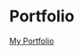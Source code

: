 # Portfolio


<a href="https://enoysx.github.io/" target="blank" alt="Enoysx Portfolio "> My Portfolio </a>
